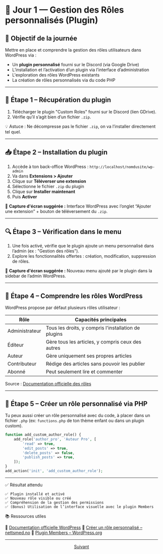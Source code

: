 # 📅 Jour 1 — Gestion des Rôles personnalisés (Plugin)

## 🎯 Objectif de la journée
Mettre en place et comprendre la gestion des rôles utilisateurs dans WordPress via :
- Un **plugin personnalisé** fourni sur le Discord (via Google Drive)
- L’installation et l’activation d’un plugin via l’interface d’administration
- L'exploration des rôles WordPress existants
- La création de rôles personnalisés via du code PHP

---

## 🔧 Étape 1 – Récupération du plugin

1. Télécharger le plugin "Custom Roles" fourni sur le Discord (lien GDrive).
2. Vérifie qu’il s’agit bien d’un fichier `.zip`.

💡 Astuce : Ne décompresse pas le fichier `.zip`, on va l’installer directement tel quel.

---

## 📥 Étape 2 – Installation du plugin

1. Accède à ton back-office WordPress : `http://localhost/nomdusite/wp-admin`
2. Va dans **Extensions > Ajouter**
3. Clique sur **Téléverser une extension**
4. Sélectionne le fichier `.zip` du plugin
5. Clique sur **Installer maintenant**
6. Puis **Activer**

📸 **Capture d'écran suggérée :** Interface WordPress avec l’onglet “Ajouter une extension” + bouton de téléversement du `.zip`.

---

## 🔍 Étape 3 – Vérification dans le menu

1. Une fois activé, vérifie que le plugin ajoute un menu personnalisé dans l’admin (ex : "Gestion des rôles").
2. Explore les fonctionnalités offertes : création, modification, suppression de rôles.

📸 **Capture d'écran suggérée :** Nouveau menu ajouté par le plugin dans la sidebar de l’admin WordPress.

---

## 👥 Étape 4 – Comprendre les rôles WordPress

WordPress propose par défaut plusieurs rôles utilisateur :

| Rôle             | Capacités principales                          |
|------------------|-------------------------------------------------|
| Administrateur   | Tous les droits, y compris l'installation de plugins |
| Éditeur          | Gère tous les articles, y compris ceux des autres |
| Auteur           | Gère uniquement ses propres articles            |
| Contributeur     | Rédige des articles sans pouvoir les publier    |
| Abonné           | Peut seulement lire et commenter                |

Source : [Documentation officielle des rôles](https://wordpress.org/documentation/article/roles-and-capabilities/)

---

## 🧪 Étape 5 – Créer un rôle personnalisé via PHP

Tu peux aussi créer un rôle personnalisé avec du code, à placer dans un fichier `.php` (ex: `functions.php` de ton thème enfant ou dans un plugin custom).

```php
function add_custom_author_role() {
    add_role('author_pro', 'Auteur Pro', [
        'read' => true,
        'edit_posts' => true,
        'delete_posts' => false,
        'publish_posts' => true,
    ]);
}
add_action('init', 'add_custom_author_role');
```

---

✅ Résultat attendu

    ✅ Plugin installé et activé
    ✅ Nouveau rôle visible ou créé
    ✅ Compréhension de la gestion des permissions
    ✅ (Bonus) Utilisation de l’interface visuelle avec le plugin Members

📚 Ressources utiles

🔗 [Documentation officielle WordPress](https://wordpress.org/documentation/)
🔗 [Créer un rôle personnalisé – nettsmed.no](https://nettsmed.no/creating-custom-user-role-inwordpress/#example-1-adding-a-author-pro-custom-user-role-in-word-press)
🔗 [Plugin Members – WordPress.org](https://wordpress.org/plugins/members/)

---

<p align="center">
  <a href="customJs-et-CSS.md">Suivant</a>
</p>